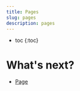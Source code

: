 ```yaml
---
title: Pages
slug: pages
description: pages
---
```


* toc
{:toc}

# What's next?

 * [Page](pages/page.md)
